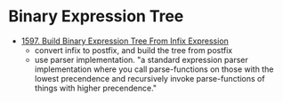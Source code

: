 # Binary Expression Tree

- [1597. Build Binary Expression Tree From Infix Expression](https://leetcode.com/problems/build-binary-expression-tree-from-infix-expression/)
    - convert infix to postfix, and build the tree from postfix
    - use parser implementation. "a standard expression parser implementation where you call parse-functions on those with the lowest precendence and recursively invoke parse-functions of things with higher precendence."